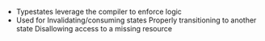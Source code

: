 * Typestates leverage the compiler to enforce logic 
* Used for
Invalidating/consuming states
Properly transitioning to another state
Disallowing access to a missing resource